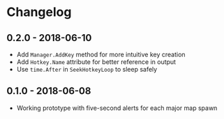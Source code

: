 # Changelog

## 0.2.0 - 2018-06-10
- Add `Manager.AddKey` method for more intuitive key creation
- Add `Hotkey.Name` attribute for better reference in output
- Use `time.After` in `SeekHotkeyLoop` to sleep safely

## 0.1.0 - 2018-06-08
- Working prototype with five-second alerts for each major map spawn
